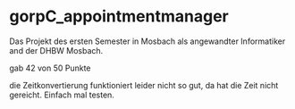 # gorpC_appointmentmanager

Das Projekt des ersten Semester in Mosbach als angewandter Informatiker and der DHBW Mosbach.

gab 42 von 50 Punkte

die Zeitkonvertierung funktioniert leider nicht so gut, da hat die Zeit nicht gereicht. Einfach mal testen.



